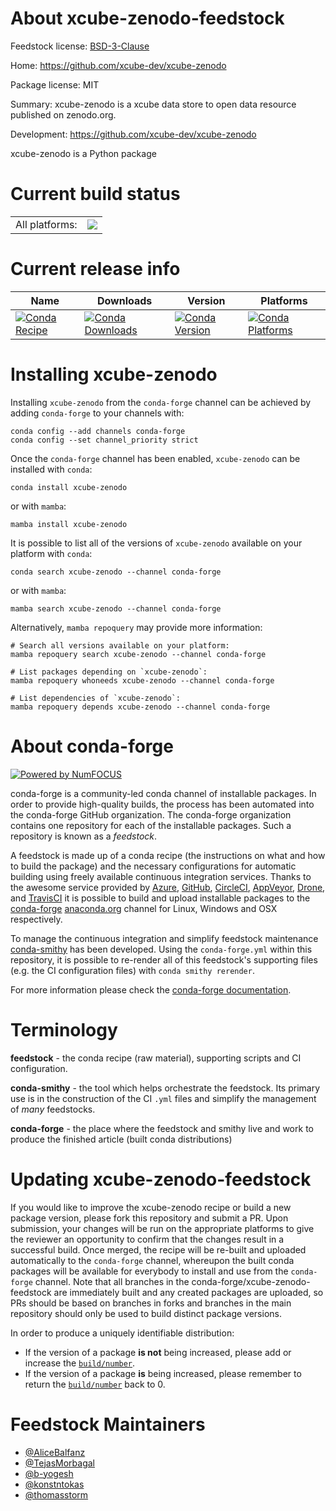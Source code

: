 About xcube-zenodo-feedstock
============================

Feedstock license: [BSD-3-Clause](https://github.com/conda-forge/xcube-zenodo-feedstock/blob/main/LICENSE.txt)

Home: https://github.com/xcube-dev/xcube-zenodo

Package license: MIT

Summary: xcube-zenodo is a xcube data store to open data resource published on zenodo.org.

Development: https://github.com/xcube-dev/xcube-zenodo

xcube-zenodo is a Python package

Current build status
====================


<table><tr><td>All platforms:</td>
    <td>
      <a href="https://dev.azure.com/conda-forge/feedstock-builds/_build/latest?definitionId=24552&branchName=main">
        <img src="https://dev.azure.com/conda-forge/feedstock-builds/_apis/build/status/xcube-zenodo-feedstock?branchName=main">
      </a>
    </td>
  </tr>
</table>

Current release info
====================

| Name | Downloads | Version | Platforms |
| --- | --- | --- | --- |
| [![Conda Recipe](https://img.shields.io/badge/recipe-xcube--zenodo-green.svg)](https://anaconda.org/conda-forge/xcube-zenodo) | [![Conda Downloads](https://img.shields.io/conda/dn/conda-forge/xcube-zenodo.svg)](https://anaconda.org/conda-forge/xcube-zenodo) | [![Conda Version](https://img.shields.io/conda/vn/conda-forge/xcube-zenodo.svg)](https://anaconda.org/conda-forge/xcube-zenodo) | [![Conda Platforms](https://img.shields.io/conda/pn/conda-forge/xcube-zenodo.svg)](https://anaconda.org/conda-forge/xcube-zenodo) |

Installing xcube-zenodo
=======================

Installing `xcube-zenodo` from the `conda-forge` channel can be achieved by adding `conda-forge` to your channels with:

```
conda config --add channels conda-forge
conda config --set channel_priority strict
```

Once the `conda-forge` channel has been enabled, `xcube-zenodo` can be installed with `conda`:

```
conda install xcube-zenodo
```

or with `mamba`:

```
mamba install xcube-zenodo
```

It is possible to list all of the versions of `xcube-zenodo` available on your platform with `conda`:

```
conda search xcube-zenodo --channel conda-forge
```

or with `mamba`:

```
mamba search xcube-zenodo --channel conda-forge
```

Alternatively, `mamba repoquery` may provide more information:

```
# Search all versions available on your platform:
mamba repoquery search xcube-zenodo --channel conda-forge

# List packages depending on `xcube-zenodo`:
mamba repoquery whoneeds xcube-zenodo --channel conda-forge

# List dependencies of `xcube-zenodo`:
mamba repoquery depends xcube-zenodo --channel conda-forge
```


About conda-forge
=================

[![Powered by
NumFOCUS](https://img.shields.io/badge/powered%20by-NumFOCUS-orange.svg?style=flat&colorA=E1523D&colorB=007D8A)](https://numfocus.org)

conda-forge is a community-led conda channel of installable packages.
In order to provide high-quality builds, the process has been automated into the
conda-forge GitHub organization. The conda-forge organization contains one repository
for each of the installable packages. Such a repository is known as a *feedstock*.

A feedstock is made up of a conda recipe (the instructions on what and how to build
the package) and the necessary configurations for automatic building using freely
available continuous integration services. Thanks to the awesome service provided by
[Azure](https://azure.microsoft.com/en-us/services/devops/), [GitHub](https://github.com/),
[CircleCI](https://circleci.com/), [AppVeyor](https://www.appveyor.com/),
[Drone](https://cloud.drone.io/welcome), and [TravisCI](https://travis-ci.com/)
it is possible to build and upload installable packages to the
[conda-forge](https://anaconda.org/conda-forge) [anaconda.org](https://anaconda.org/)
channel for Linux, Windows and OSX respectively.

To manage the continuous integration and simplify feedstock maintenance
[conda-smithy](https://github.com/conda-forge/conda-smithy) has been developed.
Using the ``conda-forge.yml`` within this repository, it is possible to re-render all of
this feedstock's supporting files (e.g. the CI configuration files) with ``conda smithy rerender``.

For more information please check the [conda-forge documentation](https://conda-forge.org/docs/).

Terminology
===========

**feedstock** - the conda recipe (raw material), supporting scripts and CI configuration.

**conda-smithy** - the tool which helps orchestrate the feedstock.
                   Its primary use is in the construction of the CI ``.yml`` files
                   and simplify the management of *many* feedstocks.

**conda-forge** - the place where the feedstock and smithy live and work to
                  produce the finished article (built conda distributions)


Updating xcube-zenodo-feedstock
===============================

If you would like to improve the xcube-zenodo recipe or build a new
package version, please fork this repository and submit a PR. Upon submission,
your changes will be run on the appropriate platforms to give the reviewer an
opportunity to confirm that the changes result in a successful build. Once
merged, the recipe will be re-built and uploaded automatically to the
`conda-forge` channel, whereupon the built conda packages will be available for
everybody to install and use from the `conda-forge` channel.
Note that all branches in the conda-forge/xcube-zenodo-feedstock are
immediately built and any created packages are uploaded, so PRs should be based
on branches in forks and branches in the main repository should only be used to
build distinct package versions.

In order to produce a uniquely identifiable distribution:
 * If the version of a package **is not** being increased, please add or increase
   the [``build/number``](https://docs.conda.io/projects/conda-build/en/latest/resources/define-metadata.html#build-number-and-string).
 * If the version of a package **is** being increased, please remember to return
   the [``build/number``](https://docs.conda.io/projects/conda-build/en/latest/resources/define-metadata.html#build-number-and-string)
   back to 0.

Feedstock Maintainers
=====================

* [@AliceBalfanz](https://github.com/AliceBalfanz/)
* [@TejasMorbagal](https://github.com/TejasMorbagal/)
* [@b-yogesh](https://github.com/b-yogesh/)
* [@konstntokas](https://github.com/konstntokas/)
* [@thomasstorm](https://github.com/thomasstorm/)


<!-- dummy commit to enable rerendering -->

